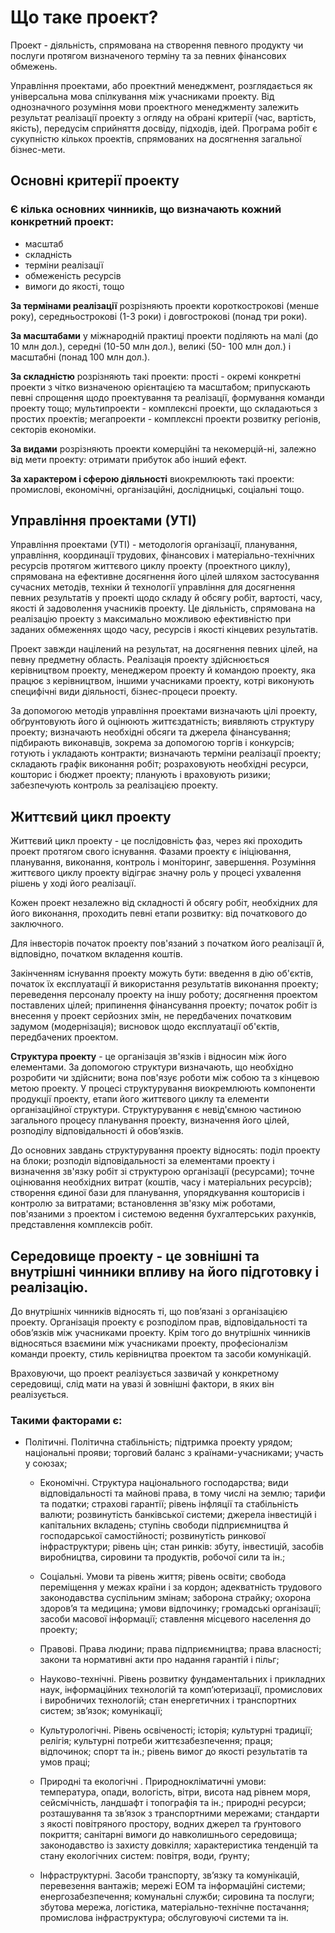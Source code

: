 # Що таке проект?

Проект - діяльність, спрямована на створення певного продукту чи послуги протягом визначеного терміну та за певних фінансових обмежень.

Управління проектами, або проектний менеджмент, розглядається як універсальна мова спілкування між учасниками проекту. Від однозначного розуміння мови проектного менеджменту залежить результат реалізації проекту з огляду на обрані критерії (час, вартість, якість), передусім сприйняття досвіду, підходів, ідей. Програма робіт є сукупністю кількох проектів, спрямованих на досягнення загальної бізнес-мети.

## Основні критерії проекту

### Є кілька основних чинників, що визначають кожний конкретний проект: 
   * масштаб
   * складність
   * терміни реалізації
   * обмеженість ресурсів
   * вимоги до якості, тощо

**За термінами реалізації** розрізняють проекти короткострокові (менше року), середньострокові (1-3 роки) і довгострокові (понад три роки).

**За масштабами** у міжнародній практиці проекти поділяють на малі (до 10 млн дол.), середні (10-50 млн дол.), великі (50- 100 млн дол.) і масштабні (понад 100 млн дол.).

**За складністю** розрізняють такі проекти: прості - окремі конкретні проекти з чітко визначеною орієнтацією та масштабом; припускають певні спрощення щодо проектування та реалізації, формування команди проекту тощо; мультипроекти - комплексні проекти, що складаються з простих проектів; мегапроекти - комплексні проекти розвитку регіонів, секторів економіки.

**За видами** розрізняють проекти комерційні та некомерцій-ні, залежно від мети проекту: отримати прибуток або інший ефект.

**За характером і сферою діяльності** виокремлюють такі проекти: промислові, економічні, організаційні, дослідницькі, соціальні тощо.

## Управління проектами (УТІ)
Управління проектами (УТІ) - методологія організації, планування, управління, координації трудових, фінансових і матеріально-технічних ресурсів протягом життєвого циклу проекту (проектного циклу), спрямована на ефективне досягнення його цілей шляхом застосування сучасних методів, техніки й технології управління для досягнення певних результатів у проекті щодо складу й обсягу робіт, вартості, часу, якості й задоволення учасників проекту. Це діяльність, спрямована на реалізацію проекту з максимально можливою ефективністю при заданих обмеженнях щодо часу, ресурсів і якості кінцевих результатів.

Проект завжди націлений на результат, на досягнення певних цілей, на певну предметну область. Реалізація проекту здійснюється керівництвом проекту, менеджером проекту й командою проекту, яка працює з керівництвом, іншими учасниками проекту, котрі виконують специфічні види діяльності, бізнес-процеси проекту.

За допомогою методів управління проектами визначають цілі проекту, обґрунтовують його й оцінюють життєздатність; виявляють структуру проекту; визначають необхідні обсяги та джерела фінансування; підбирають виконавців, зокрема за допомогою торгів і конкурсів; готують і укладають контракти; визначають терміни реалізації проекту; складають графік виконання робіт; розраховують необхідні ресурси, кошторис і бюджет проекту; планують і враховують ризики; забезпечують контроль за реалізацією проекту.

## Життєвий цикл проекту

Життєвий цикл проекту - це послідовність фаз, через які проходить проект протягом свого існування. Фазами проекту є ініціювання, планування, виконання, контроль і моніторинг, завершення. Розуміння життєвого циклу проекту відіграє значну роль у процесі ухвалення рішень у ході його реалізації.

Кожен проект незалежно від складності й обсягу робіт, необхідних для його виконання, проходить певні етапи розвитку: від початкового до заключного.

Для інвесторів початок проекту пов'язаний з початком його реалізації й, відповідно, початком вкладення коштів.

Закінченням існування проекту можуть бути: введення в дію об'єктів, початок їх експлуатації й використання результатів виконання проекту; переведення персоналу проекту на іншу роботу; досягнення проектом поставлених цілей; припинення фінансування проекту; початок робіт із внесення у проект серйозних змін, не передбачених початковим задумом (модернізація); висновок щодо експлуатації об'єктів, передбачених проектом.

**Структура проекту** - це організація зв'язків і відносин між його елементами. За допомогою структури визначають, що необхідно розробити чи здійснити; вона пов'язує роботи між собою та з кінцевою метою проекту. У процесі структурування виокремлюють компоненти продукції проекту, етапи його життєвого циклу та елементи організаційної структури. Структурування є невід'ємною частиною загального процесу планування проекту, визначення його цілей, розподілу відповідальності й обов’язків.

До основних завдань структурування проекту відносять: поділ проекту на блоки; розподіл відповідальності за елементами проекту і визначення зв'язку робіт зі структурою організації (ресурсами); точне оцінювання необхідних витрат (коштів, часу і матеріальних ресурсів); створення єдиної бази для планування, упорядкування кошторисів і контролю за витратами; встановлення зв'язку між роботами, пов'язаними з проектом і системою ведення бухгалтерських рахунків, представлення комплексів робіт.


## Середовище проекту - це зовнішні та внутрішні чинники впливу на його підготовку і реалізацію.

До внутрішніх чинників відносять ті, що пов’язані з організацією проекту. Організація проекту є розподілом прав, відповідальності та обов’язків між учасниками проекту. Крім того до внутрішніх чинників відносяться взаємини між учасниками проекту, професіоналізм команди проекту, стиль керівництва проектом та засоби комунікацій.

Враховуючи, що проект реалізується зазвичай у конкретному середовищі, слід мати на увазі й зовнішні фактори, в яких він реалізується. 
    
   ### Такими факторами є:

* Політичні. Політична стабільність; підтримка проекту урядом; національні прояви; торговий баланс з країнами-учасниками; участь у союзах;

	* Економічні. Структура національного господарства; види відповідальності та майнові права, в тому числі на землю; тарифи та податки; страхові гарантії; рівень інфляції та стабільність валюти; розвинутість банківської системи; джерела інвестицій і капітальних вкладень; ступінь свободи підприємництва й господарської самостійності; розвинутість ринкової інфраструктури; рівень цін; стан ринків: збуту, інвестицій, засобів виробництва, сировини та продуктів, робочої сили та ін.;

	* Соціальні. Умови та рівень життя; рівень освіти; свобода переміщення у межах країни і за кордон; адекватність трудового законодавства суспільним змінам; заборона страйку; охорона здоров’я та медицина; умови відпочинку; громадські організації; засоби масової інформації; ставлення місцевого населення до проекту;

	* Правові. Права людини; права підприємництва; права власності; закони та нормативні акти про надання гарантій і пільг;

	* Науково-технічні. Рівень розвитку фундаментальних і прикладних наук, інформаційних технологій та комп’ютеризації, промислових і виробничих технологій; стан енергетичних і транспортних систем; зв’язок; комунікації;

	* Культурологічні. Рівень освіченості; історія; культурні традиції; релігія; культурні потреби життєзабезпечення; праця; відпочинок; спорт та ін.; рівень вимог до якості результатів та умов праці;

	* Природні та екологічні . Природнокліматичні умови: температура, опади, вологість, вітри, висота над рівнем моря, сейсмічність, ландшафт і топографія та ін.; природні ресурси; розташування та зв’язок з транспортними мережами; стандарти з якості повітряного простору, водних джерел та ґрунтового покриття; санітарні вимоги до навколишнього середовища; законодавство із захисту довкілля; характеристика тенденцій та стану екологічних систем: повітря, води, ґрунту;

	* Інфраструктурні. Засоби транспорту, зв’язку та комунікацій, перевезення вантажів; мережі ЕОМ та інформаційні системи; енергозабезпечення; комунальні служби; сировина та послуги; збутова мережа, логістика, матеріально-технічне постачання; промислова інфраструктура; обслуговуючі системи та ін.
